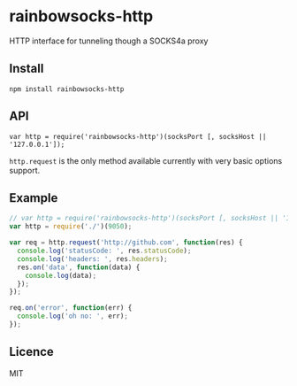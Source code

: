 # rainbowsocks-http

HTTP interface for tunneling though a SOCKS4a proxy

## Install

`npm install rainbowsocks-http`

## API

`var http = require('rainbowsocks-http')(socksPort [, socksHost || '127.0.0.1']);`

`http.request` is the only method available currently with very basic options support.

## Example

```javascript
// var http = require('rainbowsocks-http')(socksPort [, socksHost || '127.0.0.1']);
var http = require('./')(9050);

var req = http.request('http://github.com', function(res) {
  console.log('statusCode: ', res.statusCode);
  console.log('headers: ', res.headers);
  res.on('data', function(data) {
    console.log(data);
  });
});

req.on('error', function(err) {
  console.log('oh no: ', err);
});
```

## Licence

MIT